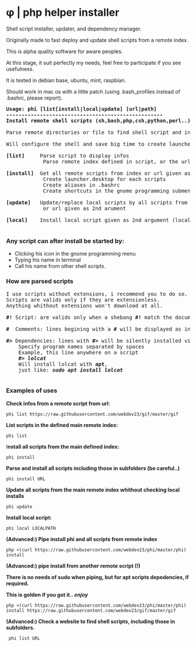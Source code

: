 # φ | php helper installer
Shell script installer, updater, and dependency manager.

Originally made to fast deploy and update shell scripts from a remote index.

This is alpha quality software for aware peoples.

At this stage, it suit perfectly my needs, feel free to participate if you see usefulness.

It is tested in debian base, ubuntu, mint, raspbian.

Should work in mac os with a little patch (using .bash_profiles instead of .bashrc, please report).

<pre>
<b>Usage: phi [list[install|local|update] [url|path]
---------------------------------------------------
Install remote shell scripts (sh,bash,php,csh,python,perl..) as linux applications</b>

Parse remote directories or file to find shell script and install them.

Will configure the shell and save big time to create launchers and aliases. 

<b>[list]</b>     Parse script to display infos
            Parse remote index defined in script, or the url given as 2nd argument
            
<b>[install]</b>  Get all remote scripts from index or url given as 2nd argument.
            Create launcher.desktop for each scripts
            Create aliases in .bashrc
            Create shortcuts in the gnome programming submenu
            
<b>[update]</b>   Update/replace local scripts by all scripts from remote index 
            or url given as 2nd arument
            
<b>[local]</b>    Install local script given as 2nd argument (local path)

</pre>
### Any script can after install be started by:
 - Clicking his icon in the gnome programming menu
 - Typing his name in terminal
 - Call his name from other shell scripts.

### How are parsed scripts
<pre>
I use scripts without extensions, i recommend you to do so.
Scripts are valids only if they are extensionless.
Anything whithout extensions won't download at all.

<b>#!</b> Script: are valids only when a shebang <b>#!</b> match the document two first chars

<b>#</b>  Comments: lines begining with a <b>#</b> will be displayed as informations

<b>#></b> Dependencies: lines with <b>#></b> will be silently installed via apt.
    Specify program names separated by spaces
    Example, this line anywhere on a script
    <b><i>#> lolcat</i></b>
    Will install lolcat with <b>apt</b>, 
    just like: <b><i>sudo apt install lolcat</i></b>
 </pre>

### Examples of uses

<b>Check infos from a remote script from url:</b>

    phi list https://raw.githubusercontent.com/webdev23/gif/master/gif

<b>List scripts in the defined main remote index:</b>

    phi list
    
I<b>nstall all scripts from the main defined index:</b>

    phi install
    
<b>Parse and install all scripts including those in subfolders (be careful..)</b>

    phi install URL
    
<b>Update all scripts from the main remote index whithout checking local installs</b>

    phi update
   
<b>Install local script:</b>

    phi local LOCALPATH
    
<b>(Advanced:) Pipe install phi and all scripts from remote index</b>

    php <(curl https://raw.githubusercontent.com/webdev23/phi/master/phi) install 

<b>(Advanced:) pipe install from another remote script (!)

There is no needs of sudo when piping, but for apt scripts depedencies, if required.

This is golden if you got it.. <i>enjoy</i></b>
 
    php <(curl https://raw.githubusercontent.com/webdev23/phi/master/phi) install https://raw.githubusercontent.com/webdev23/gif/master/gif
   
<b>(Advanced:) Check a website to find shell scripts, including those in subfolders.</b>

     phi list URL
     
     
 


     


